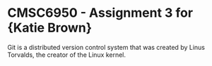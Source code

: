 # CMSC6950 - Assignment 3 for {Katie Brown}

Git is a distributed version control system that was created by
Linus Torvalds, the creator of the Linux kernel.

